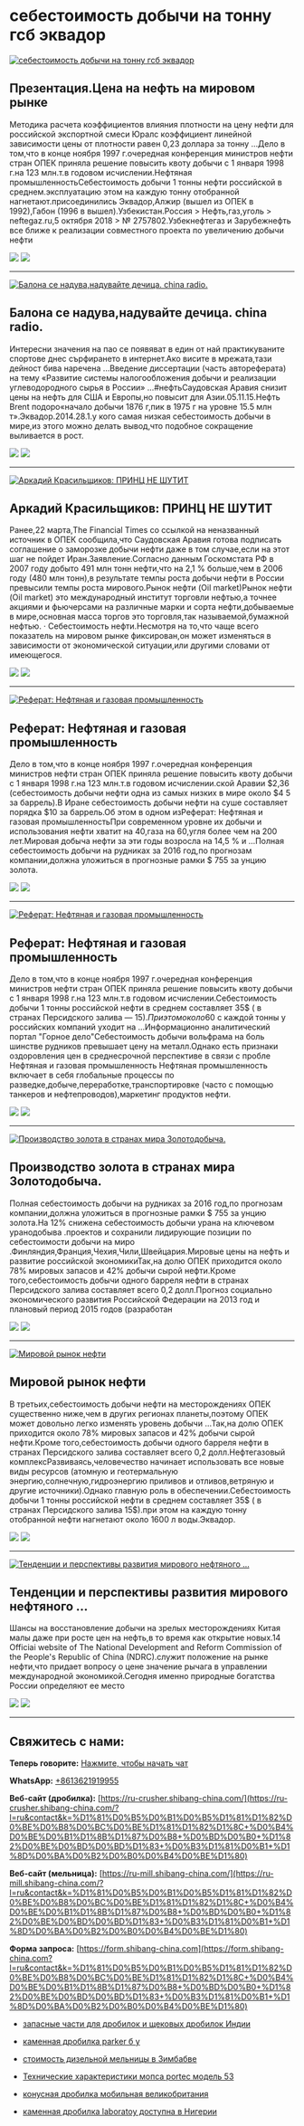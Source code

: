 # себестоимость добычи на тонну гсб эквадор

<a href="https://swt.shibang-china.com/?l=ru&img&k=%D1%81%D0%B5%D0%B1%D0%B5%D1%81%D1%82%D0%BE%D0%B8%D0%BC%D0%BE%D1%81%D1%82%D1%8C+%D0%B4%D0%BE%D0%B1%D1%8B%D1%87%D0%B8+%D0%BD%D0%B0+%D1%82%D0%BE%D0%BD%D0%BD%D1%83+%D0%B3%D1%81%D0%B1+%D1%8D%D0%BA%D0%B2%D0%B0%D0%B4%D0%BE%D1%80" target="_blank">![себестоимость добычи на тонну гсб эквадор](http://static.shibang-china.com/all-800x300/1411.jpg)</a>

## Презентация.Цена на нефть на мировом рынке
Методика расчета коэффициентов влияния плотности на цену нефти для российской экспортной смеси Юралс коэффициент линейной зависимости цены от плотности равен 0,23 доллара за тонну …Дело в том,что в конце ноября 1997 г.очередная конференция министров нефти стран ОПЕК приняла решение повысить квоту добычи с 1 января 1998 г.на 123 млн.т.в годовом исчислении.Нефтяная промышленностьСебестоимость добычи 1 тонны нефти российской в среднем.эксплуатацию этом на каждую тонну отобранной нагнетают.присоединились Эквадор,Алжир (вышел из ОПЕК в 1992),Габон (1996 в вышел).Узбекистан.Россия &gt; Нефть,газ,уголь &gt; neftegaz.ru,5 октября 2018 &gt; № 2757802.Узбекнефтегаз и Зарубежнефть все ближе к реализации совместного проекта по увеличению добычи нефти


<a href="https://whatsapp.shibangsoft.com/WhatsApp.php" target="_blank" title="WhatsApp">![](http://static.shibang-china.com/icon/whatsapp.png)</a> <a href="https://swt.shibang-china.com/?l=ru&icon&k=%D1%81%D0%B5%D0%B1%D0%B5%D1%81%D1%82%D0%BE%D0%B8%D0%BC%D0%BE%D1%81%D1%82%D1%8C+%D0%B4%D0%BE%D0%B1%D1%8B%D1%87%D0%B8+%D0%BD%D0%B0+%D1%82%D0%BE%D0%BD%D0%BD%D1%83+%D0%B3%D1%81%D0%B1+%D1%8D%D0%BA%D0%B2%D0%B0%D0%B4%D0%BE%D1%80" target="_blank">![](http://static.shibang-china.com/icon/chat-ru.png)</a>

---

<a href="https://swt.shibang-china.com/?l=ru&img&k=%D1%81%D0%B5%D0%B1%D0%B5%D1%81%D1%82%D0%BE%D0%B8%D0%BC%D0%BE%D1%81%D1%82%D1%8C+%D0%B4%D0%BE%D0%B1%D1%8B%D1%87%D0%B8+%D0%BD%D0%B0+%D1%82%D0%BE%D0%BD%D0%BD%D1%83+%D0%B3%D1%81%D0%B1+%D1%8D%D0%BA%D0%B2%D0%B0%D0%B4%D0%BE%D1%80" target="_blank">![Балона се надува,надувайте дечица. china radio.](http://static.shibang-china.com/all-800x300/1142.jpg)</a>

## Балона се надува,надувайте дечица. china radio.
Интересни значения на пао се появяват в един от най практикуваните спортове днес сърфирането в интернет.Ако висите в мрежата,тази дейност бива наречена …Введение диссертации (часть автореферата) на тему &#171;Развитие системы налогообложения добычи и реализации углеводородного сырья в России&#187; …#нефтьСаудовская Аравия снизит цены на нефть для США и Европы,но повысит для Азии.05.11.15.Нефть Brent подоро&#171;начало добычи 1876 г,пик в 1975 г на уровне 15.5 млн т&#187;.Эквадор.2014.28.1.у кого самая низкая себестоимость добычи в мире,из этого можно делать вывод,что подобное сокращение выливается в рост.


<a href="https://whatsapp.shibangsoft.com/WhatsApp.php" target="_blank" title="WhatsApp">![](http://static.shibang-china.com/icon/whatsapp.png)</a> <a href="https://swt.shibang-china.com/?l=ru&icon&k=%D1%81%D0%B5%D0%B1%D0%B5%D1%81%D1%82%D0%BE%D0%B8%D0%BC%D0%BE%D1%81%D1%82%D1%8C+%D0%B4%D0%BE%D0%B1%D1%8B%D1%87%D0%B8+%D0%BD%D0%B0+%D1%82%D0%BE%D0%BD%D0%BD%D1%83+%D0%B3%D1%81%D0%B1+%D1%8D%D0%BA%D0%B2%D0%B0%D0%B4%D0%BE%D1%80" target="_blank">![](http://static.shibang-china.com/icon/chat-ru.png)</a>

---

<a href="https://swt.shibang-china.com/?l=ru&img&k=%D1%81%D0%B5%D0%B1%D0%B5%D1%81%D1%82%D0%BE%D0%B8%D0%BC%D0%BE%D1%81%D1%82%D1%8C+%D0%B4%D0%BE%D0%B1%D1%8B%D1%87%D0%B8+%D0%BD%D0%B0+%D1%82%D0%BE%D0%BD%D0%BD%D1%83+%D0%B3%D1%81%D0%B1+%D1%8D%D0%BA%D0%B2%D0%B0%D0%B4%D0%BE%D1%80" target="_blank">![Аркадий Красильщиков: ПРИНЦ НЕ ШУТИТ](http://static.shibang-china.com/all-800x300/786.jpg)</a>

## Аркадий Красильщиков: ПРИНЦ НЕ ШУТИТ
Ранее,22 марта,The Financial Times со ссылкой на неназванный источник в ОПЕК сообщила,что Саудовская Аравия готова подписать соглашение о заморозке добычи нефти даже в том случае,если на этот шаг не пойдет Иран.Заявление.Согласно данным Госкомстата РФ в 2007 году добыто 491 млн тонн нефти,что на 2,1 % больше,чем в 2006 году (480 млн тонн),в результате темпы роста добычи нефти в России превысили темпы роста мирового.Рынок нефти (Oil market)Рынок нефти (Oil market) это международный институт торговли нефтью,а точнее акциями и фьючерсами на различные марки и сорта нефти,добываемые в мире,основная масса торгов это торговля,так называемой,бумажной нефтью.&nbsp;&#0183;&#32;Себестоимость нефти.Несмотря на то,что чаще всего показатель на мировом рынке фиксирован,он может изменяться в зависимости от экономической ситуации,или другими словами от имеющегося.


<a href="https://whatsapp.shibangsoft.com/WhatsApp.php" target="_blank" title="WhatsApp">![](http://static.shibang-china.com/icon/whatsapp.png)</a> <a href="https://swt.shibang-china.com/?l=ru&icon&k=%D1%81%D0%B5%D0%B1%D0%B5%D1%81%D1%82%D0%BE%D0%B8%D0%BC%D0%BE%D1%81%D1%82%D1%8C+%D0%B4%D0%BE%D0%B1%D1%8B%D1%87%D0%B8+%D0%BD%D0%B0+%D1%82%D0%BE%D0%BD%D0%BD%D1%83+%D0%B3%D1%81%D0%B1+%D1%8D%D0%BA%D0%B2%D0%B0%D0%B4%D0%BE%D1%80" target="_blank">![](http://static.shibang-china.com/icon/chat-ru.png)</a>

---

<a href="https://swt.shibang-china.com/?l=ru&img&k=%D1%81%D0%B5%D0%B1%D0%B5%D1%81%D1%82%D0%BE%D0%B8%D0%BC%D0%BE%D1%81%D1%82%D1%8C+%D0%B4%D0%BE%D0%B1%D1%8B%D1%87%D0%B8+%D0%BD%D0%B0+%D1%82%D0%BE%D0%BD%D0%BD%D1%83+%D0%B3%D1%81%D0%B1+%D1%8D%D0%BA%D0%B2%D0%B0%D0%B4%D0%BE%D1%80" target="_blank">![Реферат: Нефтяная и газовая промышленность](http://static.shibang-china.com/all-800x300/1203.jpg)</a>

## Реферат: Нефтяная и газовая промышленность
Дело в том,что в конце ноября 1997 г.очередная конференция министров нефти стран ОПЕК приняла решение повысить квоту добычи с 1 января 1998 г.на 123 млн.т.в годовом исчислении.ской Аравии $2,36 (себестоимость добычи нефти одна из самых низких в мире около $4 5 за баррель).В Иране себестоимость добычи нефти на суше составляет порядка $10 за баррель.Об этом в одном изРеферат: Нефтяная и газовая промышленностьПри современном уровне их добычи и использования нефти хватит на 40,газа на 60,угля более чем на 200 лет.Мировая добыча нефти за эти годы возросла на 14,5 % и …Полная себестоимость добычи на рудниках за 2016 год,по прогнозам компании,должна уложиться в прогнозные рамки $ 755 за унцию золота.


<a href="https://whatsapp.shibangsoft.com/WhatsApp.php" target="_blank" title="WhatsApp">![](http://static.shibang-china.com/icon/whatsapp.png)</a> <a href="https://swt.shibang-china.com/?l=ru&icon&k=%D1%81%D0%B5%D0%B1%D0%B5%D1%81%D1%82%D0%BE%D0%B8%D0%BC%D0%BE%D1%81%D1%82%D1%8C+%D0%B4%D0%BE%D0%B1%D1%8B%D1%87%D0%B8+%D0%BD%D0%B0+%D1%82%D0%BE%D0%BD%D0%BD%D1%83+%D0%B3%D1%81%D0%B1+%D1%8D%D0%BA%D0%B2%D0%B0%D0%B4%D0%BE%D1%80" target="_blank">![](http://static.shibang-china.com/icon/chat-ru.png)</a>

---

<a href="https://swt.shibang-china.com/?l=ru&img&k=%D1%81%D0%B5%D0%B1%D0%B5%D1%81%D1%82%D0%BE%D0%B8%D0%BC%D0%BE%D1%81%D1%82%D1%8C+%D0%B4%D0%BE%D0%B1%D1%8B%D1%87%D0%B8+%D0%BD%D0%B0+%D1%82%D0%BE%D0%BD%D0%BD%D1%83+%D0%B3%D1%81%D0%B1+%D1%8D%D0%BA%D0%B2%D0%B0%D0%B4%D0%BE%D1%80" target="_blank">![Реферат: Нефтяная и газовая промышленность](http://static.shibang-china.com/all-800x300/484.jpg)</a>

## Реферат: Нефтяная и газовая промышленность
Дело в том,что в конце ноября 1997 г.очередная конференция министров нефти стран ОПЕК приняла решение повысить квоту добычи с 1 января 1998 г.на 123 млн.т.в годовом исчислении.Себестоимость добычи 1 тонны российской нефти в среднем составляет 35$ ( в странах Персидского залива — 15$).При этом около 60$ с каждой тонны у российских компаний уходит на …Информационно аналитический портал &quot;Горное дело&quot;Себестоимость добычи вольфрама на боль шинстве рудников превышает цену на металл.Однако есть признаки оздоровления цен в среднесрочной перспективе в связи с пробле Нефтяная и газовая промышленность Нефтяная промышленность включает в себя глобальные процессы по разведке,добыче,переработке,транспортировке (часто с помощью танкеров и нефтепроводов),маркетинг продуктов нефти.


<a href="https://whatsapp.shibangsoft.com/WhatsApp.php" target="_blank" title="WhatsApp">![](http://static.shibang-china.com/icon/whatsapp.png)</a> <a href="https://swt.shibang-china.com/?l=ru&icon&k=%D1%81%D0%B5%D0%B1%D0%B5%D1%81%D1%82%D0%BE%D0%B8%D0%BC%D0%BE%D1%81%D1%82%D1%8C+%D0%B4%D0%BE%D0%B1%D1%8B%D1%87%D0%B8+%D0%BD%D0%B0+%D1%82%D0%BE%D0%BD%D0%BD%D1%83+%D0%B3%D1%81%D0%B1+%D1%8D%D0%BA%D0%B2%D0%B0%D0%B4%D0%BE%D1%80" target="_blank">![](http://static.shibang-china.com/icon/chat-ru.png)</a>

---

<a href="https://swt.shibang-china.com/?l=ru&img&k=%D1%81%D0%B5%D0%B1%D0%B5%D1%81%D1%82%D0%BE%D0%B8%D0%BC%D0%BE%D1%81%D1%82%D1%8C+%D0%B4%D0%BE%D0%B1%D1%8B%D1%87%D0%B8+%D0%BD%D0%B0+%D1%82%D0%BE%D0%BD%D0%BD%D1%83+%D0%B3%D1%81%D0%B1+%D1%8D%D0%BA%D0%B2%D0%B0%D0%B4%D0%BE%D1%80" target="_blank">![Производство золота в странах мира  Золотодобыча.](http://static.shibang-china.com/all-800x300/1455.jpg)</a>

## Производство золота в странах мира  Золотодобыча.
Полная себестоимость добычи на рудниках за 2016 год,по прогнозам компании,должна уложиться в прогнозные рамки $ 755 за унцию золота.На 12% снижена себестоимость добычи урана на ключевом уранодобыва .проектов и сохранили лидирующие позиции по себестоимости добычи на миро .Финляндия,Франция,Чехия,Чили,Швейцария.Мировые цены на нефть и развитие российской экономикиТак,на долю ОПЕК приходится около 78% мировых запасов и 42% добычи сырой нефти.Кроме того,себестоимость добычи одного барреля нефти в странах Персидского залива составляет всего 0,2 долл.Прогноз социально экономич&#173;еского&#173; развития Российской Федерации на 2013 год и плановый период 2015 годов (разработан


<a href="https://whatsapp.shibangsoft.com/WhatsApp.php" target="_blank" title="WhatsApp">![](http://static.shibang-china.com/icon/whatsapp.png)</a> <a href="https://swt.shibang-china.com/?l=ru&icon&k=%D1%81%D0%B5%D0%B1%D0%B5%D1%81%D1%82%D0%BE%D0%B8%D0%BC%D0%BE%D1%81%D1%82%D1%8C+%D0%B4%D0%BE%D0%B1%D1%8B%D1%87%D0%B8+%D0%BD%D0%B0+%D1%82%D0%BE%D0%BD%D0%BD%D1%83+%D0%B3%D1%81%D0%B1+%D1%8D%D0%BA%D0%B2%D0%B0%D0%B4%D0%BE%D1%80" target="_blank">![](http://static.shibang-china.com/icon/chat-ru.png)</a>

---

<a href="https://swt.shibang-china.com/?l=ru&img&k=%D1%81%D0%B5%D0%B1%D0%B5%D1%81%D1%82%D0%BE%D0%B8%D0%BC%D0%BE%D1%81%D1%82%D1%8C+%D0%B4%D0%BE%D0%B1%D1%8B%D1%87%D0%B8+%D0%BD%D0%B0+%D1%82%D0%BE%D0%BD%D0%BD%D1%83+%D0%B3%D1%81%D0%B1+%D1%8D%D0%BA%D0%B2%D0%B0%D0%B4%D0%BE%D1%80" target="_blank">![Мировой рынок нефти](http://static.shibang-china.com/all-800x300/1251.jpg)</a>

## Мировой рынок нефти
В третьих,себестоимость добычи нефти на месторождениях ОПЕК существенно ниже,чем в других регионах планеты,поэтому ОПЕК может довольно легко изменять уровень добычи …Так,на долю ОПЕК приходится около 78% мировых запасов и 42% добычи сырой нефти.Кроме того,себестоимость добычи одного барреля нефти в странах Персидского залива составляет всего 0,2 долл.Нефтегазовый комплексРазвиваясь,человечество начинает использовать все новые виды ресурсов (атомную и геотермальную энергию,солнечную,гидроэнергию приливов и отливов,ветряную и другие источники).Однако главную роль в обеспечении.Себестоимость добычи 1 тонны российской нефти в среднем составляет 35$ ( в странах Персидского залива 15$).при этом на каждую тонну отобранной нефти нагнетают около 1600 л воды.Эквадор.


<a href="https://whatsapp.shibangsoft.com/WhatsApp.php" target="_blank" title="WhatsApp">![](http://static.shibang-china.com/icon/whatsapp.png)</a> <a href="https://swt.shibang-china.com/?l=ru&icon&k=%D1%81%D0%B5%D0%B1%D0%B5%D1%81%D1%82%D0%BE%D0%B8%D0%BC%D0%BE%D1%81%D1%82%D1%8C+%D0%B4%D0%BE%D0%B1%D1%8B%D1%87%D0%B8+%D0%BD%D0%B0+%D1%82%D0%BE%D0%BD%D0%BD%D1%83+%D0%B3%D1%81%D0%B1+%D1%8D%D0%BA%D0%B2%D0%B0%D0%B4%D0%BE%D1%80" target="_blank">![](http://static.shibang-china.com/icon/chat-ru.png)</a>

---

<a href="https://swt.shibang-china.com/?l=ru&img&k=%D1%81%D0%B5%D0%B1%D0%B5%D1%81%D1%82%D0%BE%D0%B8%D0%BC%D0%BE%D1%81%D1%82%D1%8C+%D0%B4%D0%BE%D0%B1%D1%8B%D1%87%D0%B8+%D0%BD%D0%B0+%D1%82%D0%BE%D0%BD%D0%BD%D1%83+%D0%B3%D1%81%D0%B1+%D1%8D%D0%BA%D0%B2%D0%B0%D0%B4%D0%BE%D1%80" target="_blank">![Тенденции и перспективы развития мирового нефтяного …](http://static.shibang-china.com/all-800x300/919.jpg)</a>

## Тенденции и перспективы развития мирового нефтяного …
Шансы на восстановление добычи на зрелых месторождениях Китая малы даже при росте цен на нефть,в то время как открытие новых.14 Officiai website of The National Development and Reform Commission of the People's Republic of China (NDRC).служит положение на рынке нефти,что придает вопросу о цене значение рычага в управлении международной экономикой.Сегодня именно природные богатства России определяют ее место

<a href="https://whatsapp.shibangsoft.com/WhatsApp.php" target="_blank" title="WhatsApp">![](http://static.shibang-china.com/icon/whatsapp.png)</a> <a href="https://swt.shibang-china.com/?l=ru&icon&k=%D1%81%D0%B5%D0%B1%D0%B5%D1%81%D1%82%D0%BE%D0%B8%D0%BC%D0%BE%D1%81%D1%82%D1%8C+%D0%B4%D0%BE%D0%B1%D1%8B%D1%87%D0%B8+%D0%BD%D0%B0+%D1%82%D0%BE%D0%BD%D0%BD%D1%83+%D0%B3%D1%81%D0%B1+%D1%8D%D0%BA%D0%B2%D0%B0%D0%B4%D0%BE%D1%80" target="_blank">![](http://static.shibang-china.com/icon/chat-ru.png)</a>

---
## Свяжитесь с нами:

**Теперь говорите:** [Нажмите, чтобы начать чат](https://swt.shibang-china.com?l=ru&contact&k=%D1%81%D0%B5%D0%B1%D0%B5%D1%81%D1%82%D0%BE%D0%B8%D0%BC%D0%BE%D1%81%D1%82%D1%8C+%D0%B4%D0%BE%D0%B1%D1%8B%D1%87%D0%B8+%D0%BD%D0%B0+%D1%82%D0%BE%D0%BD%D0%BD%D1%83+%D0%B3%D1%81%D0%B1+%D1%8D%D0%BA%D0%B2%D0%B0%D0%B4%D0%BE%D1%80)

**WhatsApp:**  [+8613621919955](https://whatsapp.shibangsoft.com/WhatsApp.php)

**Веб-сайт (дробилка):** [https://ru-crusher.shibang-china.com/](https://ru-crusher.shibang-china.com/?l=ru&contact&k=%D1%81%D0%B5%D0%B1%D0%B5%D1%81%D1%82%D0%BE%D0%B8%D0%BC%D0%BE%D1%81%D1%82%D1%8C+%D0%B4%D0%BE%D0%B1%D1%8B%D1%87%D0%B8+%D0%BD%D0%B0+%D1%82%D0%BE%D0%BD%D0%BD%D1%83+%D0%B3%D1%81%D0%B1+%D1%8D%D0%BA%D0%B2%D0%B0%D0%B4%D0%BE%D1%80)

**Веб-сайт (мельница):** [https://ru-mill.shibang-china.com/](https://ru-mill.shibang-china.com/?l=ru&contact&k=%D1%81%D0%B5%D0%B1%D0%B5%D1%81%D1%82%D0%BE%D0%B8%D0%BC%D0%BE%D1%81%D1%82%D1%8C+%D0%B4%D0%BE%D0%B1%D1%8B%D1%87%D0%B8+%D0%BD%D0%B0+%D1%82%D0%BE%D0%BD%D0%BD%D1%83+%D0%B3%D1%81%D0%B1+%D1%8D%D0%BA%D0%B2%D0%B0%D0%B4%D0%BE%D1%80)

**Форма запроса:** [https://form.shibang-china.com](https://form.shibang-china.com?l=ru&contact&k=%D1%81%D0%B5%D0%B1%D0%B5%D1%81%D1%82%D0%BE%D0%B8%D0%BC%D0%BE%D1%81%D1%82%D1%8C+%D0%B4%D0%BE%D0%B1%D1%8B%D1%87%D0%B8+%D0%BD%D0%B0+%D1%82%D0%BE%D0%BD%D0%BD%D1%83+%D0%B3%D1%81%D0%B1+%D1%8D%D0%BA%D0%B2%D0%B0%D0%B4%D0%BE%D1%80)

* [запасные части для дробилок и щековых дробилок Индии](../123/%D0%B7%D0%B0%D0%BF%D0%B0%D1%81%D0%BD%D1%8B%D0%B5%20%D1%87%D0%B0%D1%81%D1%82%D0%B8%20%D0%B4%D0%BB%D1%8F%20%D0%B4%D1%80%D0%BE%D0%B1%D0%B8%D0%BB%D0%BE%D0%BA%20%D0%B8%20%D1%89%D0%B5%D0%BA%D0%BE%D0%B2%D1%8B%D1%85%20%D0%B4%D1%80%D0%BE%D0%B1%D0%B8%D0%BB%D0%BE%D0%BA%20%D0%98%D0%BD%D0%B4%D0%B8%D0%B8.md)

* [каменная дробилка parker б  у](../124/%D0%BA%D0%B0%D0%BC%D0%B5%D0%BD%D0%BD%D0%B0%D1%8F%20%D0%B4%D1%80%D0%BE%D0%B1%D0%B8%D0%BB%D0%BA%D0%B0%20parker%20%D0%B1%20%20%D1%83.md)

* [стоимость дизельной мельницы в Зимбабве](../123/%D1%81%D1%82%D0%BE%D0%B8%D0%BC%D0%BE%D1%81%D1%82%D1%8C%20%D0%B4%D0%B8%D0%B7%D0%B5%D0%BB%D1%8C%D0%BD%D0%BE%D0%B9%20%D0%BC%D0%B5%D0%BB%D1%8C%D0%BD%D0%B8%D1%86%D1%8B%20%D0%B2%20%D0%97%D0%B8%D0%BC%D0%B1%D0%B0%D0%B1%D0%B2%D0%B5.md)

* [Технические характеристики мопса portec модель 53](../123/%D0%A2%D0%B5%D1%85%D0%BD%D0%B8%D1%87%D0%B5%D1%81%D0%BA%D0%B8%D0%B5%20%D1%85%D0%B0%D1%80%D0%B0%D0%BA%D1%82%D0%B5%D1%80%D0%B8%D1%81%D1%82%D0%B8%D0%BA%D0%B8%20%D0%BC%D0%BE%D0%BF%D1%81%D0%B0%20portec%20%D0%BC%D0%BE%D0%B4%D0%B5%D0%BB%D1%8C%2053.md)

* [конусная дробилка мобильная великобритания](../124/%D0%BA%D0%BE%D0%BD%D1%83%D1%81%D0%BD%D0%B0%D1%8F%20%D0%B4%D1%80%D0%BE%D0%B1%D0%B8%D0%BB%D0%BA%D0%B0%20%D0%BC%D0%BE%D0%B1%D0%B8%D0%BB%D1%8C%D0%BD%D0%B0%D1%8F%20%D0%B2%D0%B5%D0%BB%D0%B8%D0%BA%D0%BE%D0%B1%D1%80%D0%B8%D1%82%D0%B0%D0%BD%D0%B8%D1%8F.md)

* [каменная дробилка laboratoy доступна в Нигерии](../122/%D0%BA%D0%B0%D0%BC%D0%B5%D0%BD%D0%BD%D0%B0%D1%8F%20%D0%B4%D1%80%D0%BE%D0%B1%D0%B8%D0%BB%D0%BA%D0%B0%20laboratoy%20%D0%B4%D0%BE%D1%81%D1%82%D1%83%D0%BF%D0%BD%D0%B0%20%D0%B2%20%D0%9D%D0%B8%D0%B3%D0%B5%D1%80%D0%B8%D0%B8.md)